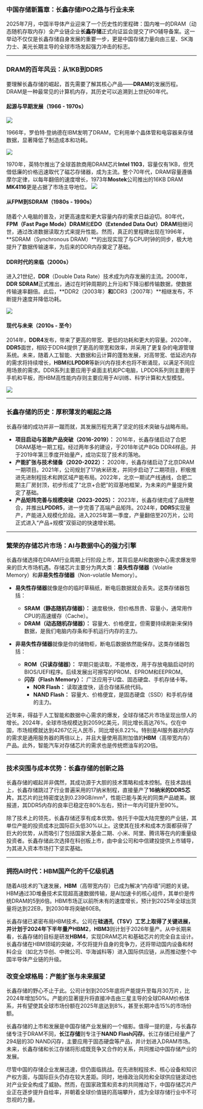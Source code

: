 ### 中国存储新篇章：长鑫存储IPO之路与行业未来

2025年7月，中国半导体产业迎来了一个历史性的里程碑：国内唯一的DRAM（动态随机存取内存）全产业链企业**长鑫存储**正式向证监会提交了IPO辅导备案。这一举动不仅仅是长鑫存储自身发展的重要一步，更是中国存储力量向由三星、SK海力士、美光长期主导的全球市场发起强力冲击的标志。

---

### DRAM的百年风云：从1KB到DDR5

要理解长鑫存储的崛起，首先需要了解其核心产品——**DRAM**的发展历程。DRAM是一种最常见的计算机内存，其历史可以追溯到上世纪60年代。

#### 起源与早期发展（1966 - 1970s）


![](https://files.mdnice.com/user/133220/a4a8c83d-796b-4c06-8fa5-4b8ad145b0ef.png)

1966年，罗伯特·登纳德在IBM发明了DRAM，它利用单个晶体管和电容器来存储数据，显著降低了制造成本和功耗。

![](https://files.mdnice.com/user/133220/de7049f5-5dac-4317-a782-88c4680d6146.png)

1970年，英特尔推出了全球首款商用DRAM芯片**Intel 1103**，容量仅有1KB，但凭借低廉的价格迅速取代了磁芯存储器，成为主流。整个70年代，DRAM容量遵循摩尔定律，以每年翻倍的速度增长，1973年**Mostek**公司推出的16KB DRAM **MK4116**更是占据了市场主导地位。
![](https://files.mdnice.com/user/133220/cdd34b24-c8df-4366-9632-1755453c31bb.jpg)

#### 从FPM到SDRAM（1980s - 1990s）

随着个人电脑的普及，对更高速度和更大容量内存的需求日益迫切。80年代，**FPM（Fast Page Mode）DRAM**和**EDO（Extended Data Out）DRAM**相继问世，通过改进数据读取方式来提升性能。然而，真正的里程碑出现在1996年，**SDRAM（Synchronous DRAM）**的出现实现了与CPU时钟的同步，极大地提升了数据传输速率，为后来的DDR内存奠定了基础。

#### DDR时代的来临（2000s）

进入21世纪，**DDR**（Double Data Rate）技术成为内存发展的主流。2000年，**DDR SDRAM**正式推出，通过在时钟周期的上升沿和下降沿都传输数据，使数据传输速率翻倍。此后，**DDR2（2003年）**和**DDR3（2007年）**相继发布，不断提升速度并降低功耗。

![](https://files.mdnice.com/user/133220/99f7bcad-cb8e-4170-a74a-9ffc748eacf3.png)

#### 现代与未来（2010s - 至今）

2014年，**DDR4**发布，带来了更高的带宽、更低的功耗和更大的容量。2020年，**DDR5**面世，相较于DDR4提供了更高的带宽和效率，并采用了更复杂的电源管理系统。未来，随着人工智能、大数据和云计算的蓬勃发展，对高带宽、低延迟内存的需求将持续增长，**HBM**和**LPDDR**等新兴内存技术也将不断涌现，以满足不同应用场景的需求。DDR系列主要应用于桌面主机和PC电脑，LPDDR系列则主要用于手机和平板，而HBM高性能内存则主要应用于AI训练、科学计算和大型模型。

![](https://files.mdnice.com/user/133220/d84215a4-113c-4d86-b6e0-46e89e15f3c8.png)

---

### 长鑫存储的历史：厚积薄发的崛起之路

长鑫存储的成功并非一蹴而就，其发展历程充满了坚定的技术突破与战略布局。

* **项目启动与首款产品突破（2016-2019）：** 2016年，长鑫存储启动了合肥DRAM基地一期工程。经过两年多的建设，于2018年试产8Gb DDR4样品，并于2019年第三季度开始量产，成功实现了技术的落地。
* **产能扩张与技术储备（2020-2022）：** 2020年，长鑫存储启动了北京DRAM一期项目。2021年，公司规划了17纳米研发，并同步启动了二期项目，积极推进先进制程技术和跨区域产能布局。2022年，北京一期试产线通线，合肥二期主厂房封顶，初步形成了“北京+合肥”的双基地框架，为未来的产量提升奠定了基础。
* **产品矩阵完善与规模突破（2023-2025）：** 2023年，长鑫存储完成了品牌整合，并推出**LPDDR5**，进一步完善了高端产品矩阵。2024年，**DDR5**实现量产，产能进入规模化阶段。进入2025年第一季度，产量翻倍至20万片，公司正式进入“产品+规模”双驱动的快速增长期。

---

### 繁荣的存储芯片市场：AI与数据中心的强力引擎

长鑫存储选择在DRAM行业周期上行阶段上市，其背后是AI和数据中心需求爆发带来的巨大市场机遇。存储芯片主要分为两大类：**易失性存储器**（Volatile Memory）和**非易失性存储器**（Non-volatile Memory）。

* **易失性存储器**就像是你的临时草稿纸，断电后数据就会丢失。这类存储器包括：
    * **SRAM（静态随机存储器）：** 速度极快，但价格昂贵、容量小，通常用作CPU的高速缓存（Cache）。
    * **DRAM（动态随机存储器）：** 容量大、价格便宜，但需要持续刷新来保持数据，是我们电脑内存条和手机运行内存的主力。

* **非易失性存储器**就像是你的储物柜，断电后数据依然能保存。这类存储器包括：
    * **ROM（只读存储器）：** 早期只能读取，不能修改，用于存放电脑启动时的BIOS/UEFI程序。后续发展出可擦写的PROM、EPROM和EEPROM。
    * **闪存（Flash Memory）：** 广泛应用于U盘、固态硬盘、手机存储卡等。
        * **NOR Flash：** 读取速度快，适合存储系统代码。
        * **NAND Flash：** 容量大、价格便宜，是固态硬盘（SSD）和手机存储的主力。

近年来，得益于人工智能和数据中心需求的爆发，全球存储芯片市场呈现出惊人的增长。2024年，全球市场规模达到2059亿美元，同比增长高达76%。仅在中国，市场规模就达到4267亿元人民币，同比增长8.22%。特别是AI服务器对内存的需求是通用服务器的两倍以上，并且大量使用高附加值的**HBM**（高带宽内存）产品。此外，智能汽车对存储芯片的需求也是传统燃油车的20倍。

---

### 技术突围与成本优势：长鑫存储的创新之路

长鑫存储的崛起并非偶然，其成功源于大胆的技术策略和成本控制。在技术路线上，长鑫存储跳过了行业普遍采用的17纳米制程，直接量产了**16纳米的DDR5芯片**。其芯片的比特密度达到0.239GB/mm²，性能已能与美光的同类产品媲美。据报道，其DDR5内存的良率已稳定在80%左右，预计一年内可提升至90%。

除了技术上的领先，长鑫存储还享有成本优势。依托于中国大陆完整的产业链，其单位产能的投资成本比国际巨头低30%以上。这使其在技术和成本方面都获得了巨大的优势，从而吸引了包括国家大基金二期、小米、阿里、腾讯等在内的重量级投资者。长鑫存储此次选择在科创板上市，由中金公司和中信建投提供上市辅导，为其进入资本市场打下坚实基础。

---

### 拥抱AI时代：HBM国产化的千亿级机遇

随着AI技术的飞速发展，**HBM**（高带宽内存）已成为解决“内存墙”问题的关键。HBM通过3D堆叠技术实现超高速数据传输，是AI加速卡的核心组件，其单价是传统DRAM的5到6倍。HBM市场正以前所未有的速度增长，预计到2025年全球出货量将达到22EB，到2030年将突破60EB。

长鑫存储已紧密布局HBM技术。公司在**硅通孔（TSV）**工艺上取得了关键进展，并计划于2024年下半年量产**HBM2**，**HBM3**则计划于2026年量产。从中长期来看，长鑫存储的目标是研发**HBM4**，实现DRAM芯片和基础芯片的完全自主设计。长鑫存储在HBM领域的突破，不仅将提升自身的竞争力，还将带动国内设备和材料企业（如北方华创、中微公司、华海诚科等）进入国际供应链，从而推动整个中国半导体产业链的升级。

### 改变全球格局：产能扩张与未来展望

长鑫存储的野心不止于此。公司计划到2025年底将产能提升至每月30万片，比2024年增加50%。产能的显著提升将直接冲击由三星主导的全球DRAM价格体系，并有望使其全球市场份额在2025年底达到8%，甚至长期冲击15%的市场份额。

长鑫存储的上市和发展是中国存储产业发展的一个缩影。值得一提的是，与长鑫存储专注于DRAM不同，**长江存储**则专注于**NAND Flash闪存**。长江存储已经量产了294层的3D NAND闪存，主要应用于固态硬盘等产品，并计划进入DRAM市场。未来，长鑫存储和长江存储将形成既竞争又合作的关系，共同推动中国存储产业的发展。

尽管中国的存储企业发展迅速，但仍面临挑战。在先进制程技术、核心设备和知识产权方面，与国际巨头仍存在较大差距。同时，地缘政治风险和全球供应链波动也对产业安全构成了威胁。然而，在国家政策和资本的共同推动下，中国存储芯片产业正在逐步提升自给率，并朝着全球价值链的高端攀升，成为全球存储行业中不可忽视的力量。